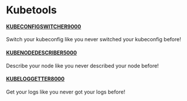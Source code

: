# Kubetools 

#### [KUBECONFIGSWITCHER9000](https://github.com/kubernetian/KUBECONFIGSWITCHER9000)

Switch your kubeconfig like you never switched your kubeconfig before!
#### [KUBENODEDESCRIBER5000](https://github.com/kubernetian/KUBENODEDESCRIBER5000)

Describe your node like you never described your node before! 
#### [KUBELOGGETTER8000](https://github.com/kubernetian/KUBELOGGETTER8000)

Get your logs like you never got your logs before!